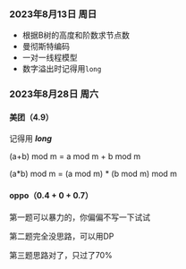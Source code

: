 ### 2023年8月13日 周日

* 根据B树的高度和阶数求节点数
* 曼彻斯特编码
* 一对一线程模型
* 数字溢出时记得用`long`

### 2023年8月28日 周六

#### 美团（4.9）

记得用 ***long***

(a+b) mod m = a mod m + b mod m

(a*b) mod m = (a mod m) * (b mod m) mod m

#### oppo（0.4 + 0 + 0.7）

第一题可以暴力的，你偏偏不写一下试试

第二题完全没思路，可以用DP

第三题思路对了，只过了70%